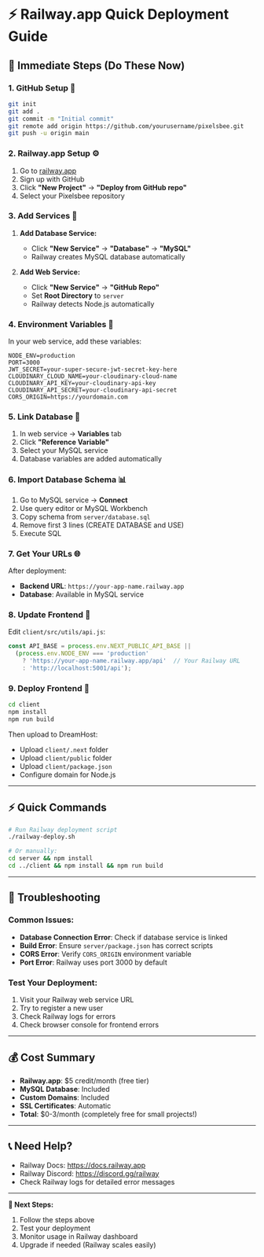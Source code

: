 # ⚡ Railway.app Quick Deployment Guide

## **🚀 Immediate Steps (Do These Now)**

### **1. GitHub Setup** 📁
```bash
git init
git add .
git commit -m "Initial commit"
git remote add origin https://github.com/yourusername/pixelsbee.git
git push -u origin main
```

### **2. Railway.app Setup** ⚙️
1. Go to [railway.app](https://railway.app)
2. Sign up with GitHub
3. Click **"New Project"** → **"Deploy from GitHub repo"**
4. Select your Pixelsbee repository

### **3. Add Services** 🔧
1. **Add Database Service:**
   - Click **"New Service"** → **"Database"** → **"MySQL"**
   - Railway creates MySQL database automatically

2. **Add Web Service:**
   - Click **"New Service"** → **"GitHub Repo"**
   - Set **Root Directory** to `server`
   - Railway detects Node.js automatically

### **4. Environment Variables** 🔑
In your web service, add these variables:
```
NODE_ENV=production
PORT=3000
JWT_SECRET=your-super-secure-jwt-secret-key-here
CLOUDINARY_CLOUD_NAME=your-cloudinary-cloud-name
CLOUDINARY_API_KEY=your-cloudinary-api-key
CLOUDINARY_API_SECRET=your-cloudinary-api-secret
CORS_ORIGIN=https://yourdomain.com
```

### **5. Link Database** 🔗
1. In web service → **Variables** tab
2. Click **"Reference Variable"**
3. Select your MySQL service
4. Database variables are added automatically

### **6. Import Database Schema** 📊
1. Go to MySQL service → **Connect**
2. Use query editor or MySQL Workbench
3. Copy schema from `server/database.sql`
4. Remove first 3 lines (CREATE DATABASE and USE)
5. Execute SQL

### **7. Get Your URLs** 🌐
After deployment:
- **Backend URL**: `https://your-app-name.railway.app`
- **Database**: Available in MySQL service

### **8. Update Frontend** 🎨
Edit `client/src/utils/api.js`:
```javascript
const API_BASE = process.env.NEXT_PUBLIC_API_BASE || 
  (process.env.NODE_ENV === 'production' 
    ? 'https://your-app-name.railway.app/api'  // Your Railway URL
    : 'http://localhost:5001/api');
```

### **9. Deploy Frontend** 🚀
```bash
cd client
npm install
npm run build
```
Then upload to DreamHost:
- Upload `client/.next` folder
- Upload `client/public` folder
- Upload `client/package.json`
- Configure domain for Node.js

---

## **⚡ Quick Commands**

```bash
# Run Railway deployment script
./railway-deploy.sh

# Or manually:
cd server && npm install
cd ../client && npm install && npm run build
```

---

## **🔧 Troubleshooting**

### **Common Issues:**
- **Database Connection Error**: Check if database service is linked
- **Build Error**: Ensure `server/package.json` has correct scripts
- **CORS Error**: Verify `CORS_ORIGIN` environment variable
- **Port Error**: Railway uses port 3000 by default

### **Test Your Deployment:**
1. Visit your Railway web service URL
2. Try to register a new user
3. Check Railway logs for errors
4. Check browser console for frontend errors

---

## **💰 Cost Summary**
- **Railway.app**: $5 credit/month (free tier)
- **MySQL Database**: Included
- **Custom Domains**: Included
- **SSL Certificates**: Automatic
- **Total**: $0-3/month (completely free for small projects!)

---

## **📞 Need Help?**
- Railway Docs: https://docs.railway.app
- Railway Discord: https://discord.gg/railway
- Check Railway logs for detailed error messages

---

**🎯 Next Steps:**
1. Follow the steps above
2. Test your deployment
3. Monitor usage in Railway dashboard
4. Upgrade if needed (Railway scales easily)
